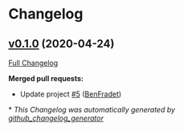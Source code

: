 # Changelog

## [v0.1.0](https://github.com/47degrees/docker-testkit-munit/tree/v0.1.0) (2020-04-24)

[Full Changelog](https://github.com/47degrees/docker-testkit-munit/compare/bf1b4611d30adb57bd16bcad39ad0626287d653d...v0.1.0)

**Merged pull requests:**

- Update project [\#5](https://github.com/47degrees/docker-testkit-munit/pull/5) ([BenFradet](https://github.com/BenFradet))



\* *This Changelog was automatically generated by [github_changelog_generator](https://github.com/github-changelog-generator/github-changelog-generator)*
